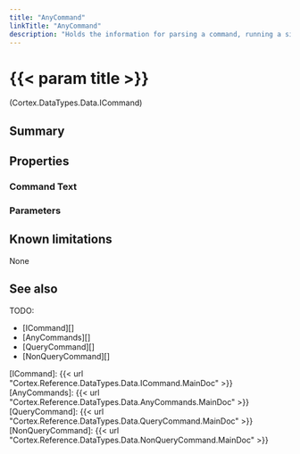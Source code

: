 ```yaml
---
title: "AnyCommand"
linkTitle: "AnyCommand"
description: "Holds the information for parsing a command, running a single query and non query command on a data source."
---
```


# {{< param title >}}

<p class="namespace">(Cortex.DataTypes.Data.ICommand)</p>

## Summary

## Properties

### Command Text

### Parameters

## Known limitations

None

## See also

TODO:

- [ICommand][]
- [AnyCommands][]
- [QueryCommand][]
- [NonQueryCommand][]

[ICommand]: {{< url "Cortex.Reference.DataTypes.Data.ICommand.MainDoc" >}}
[AnyCommands]: {{< url "Cortex.Reference.DataTypes.Data.AnyCommands.MainDoc" >}}
[QueryCommand]: {{< url "Cortex.Reference.DataTypes.Data.QueryCommand.MainDoc" >}}
[NonQueryCommand]: {{< url "Cortex.Reference.DataTypes.Data.NonQueryCommand.MainDoc" >}}
